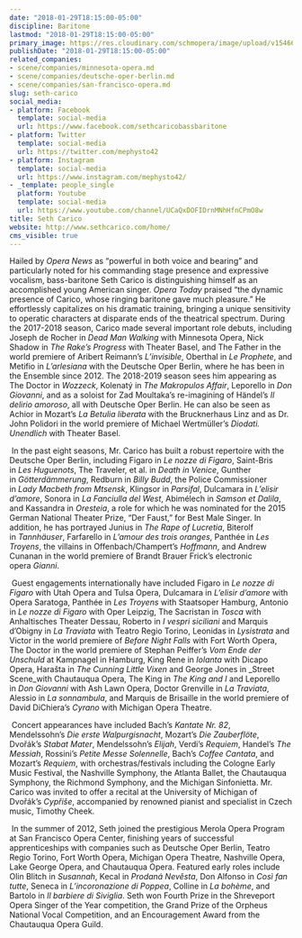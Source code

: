 ```yaml
---
date: "2018-01-29T18:15:00-05:00"
discipline: Baritone
lastmod: "2018-01-29T18:15:00-05:00"
primary_image: https://res.cloudinary.com/schmopera/image/upload/v1546623449/media/2019/01/SethCarico.jpg
publishDate: "2018-01-29T18:15:00-05:00"
related_companies:
- scene/companies/minnesota-opera.md
- scene/companies/deutsche-oper-berlin.md
- scene/companies/san-francisco-opera.md
slug: seth-carico
social_media:
- platform: Facebook
  template: social-media
  url: https://www.facebook.com/sethcaricobassbaritone
- platform: Twitter
  template: social-media
  url: https://twitter.com/mephysto42
- platform: Instagram
  template: social-media
  url: https://www.instagram.com/mephysto42/
- _template: people_single
  platform: Youtube
  template: social-media
  url: https://www.youtube.com/channel/UCaQxDOFIDrnMNhHfnCPmO8w
title: Seth Carico
website: http://www.sethcarico.com/home/
cms_visible: true
---
```

Hailed by _Opera News_ as “powerful in both voice and bearing” and particularly noted for his commanding stage presence and expressive vocalism, bass-baritone Seth Carico is distinguishing himself as an accomplished young American singer. _Opera Today_ praised “the dynamic presence of Carico, whose ringing baritone gave much pleasure.” He effortlessly capitalizes on his dramatic training, bringing a unique sensitivity to operatic characters at disparate ends of the theatrical spectrum. During the 2017-2018 season, Carico made several important role debuts, including Joseph de Rocher in _Dead Man Walking_ with Minnesota Opera, Nick Shadow in _The Rake’s Progress_ with Theater Basel, and The Father in the world premiere of Aribert Reimann’s _L’invisible_, Oberthal in _Le Prophete_, and Metifio in _L’arlesiana_ with the Deutsche Oper Berlin, where he has been in the Ensemble since 2012. The 2018-2019 season sees him appearing as The Doctor in _Wozzeck_, Kolenatý in _The Makropulos Affair_, Leporello in _Don Giovanni_, and as a soloist for Zad Moultaka’s re-imagining of Händel’s _Il delirio amoroso_, all with Deutsche Oper Berlin. He can also be seen as Achior in Mozart’s _La Betulia liberata_ with the Brucknerhaus Linz and as Dr. John Polidori in the world premiere of Michael Wertmüller’s _Diodati. Unendlich_ with Theater Basel.

 In the past eight seasons, Mr. Carico has built a robust repertoire with the Deutsche Oper Berlin, including Figaro in _Le nozze di Figaro_, Saint-Bris in _Les Huguenots_, The Traveler, et al. in _Death in Venice_, Gunther in _Götterdämmerung_, Redburn in _Billy Budd_, the Police Commissioner in _Lady Macbeth from Mtsensk_, Klingsor in _Parsifal_, Dulcamara in _L’elisir d’amore_, Sonora in _La Fanciulla del West_, Abimélech in _Samson et Dalila_, and Kassandra in _Oresteia_, a role for which he was nominated for the 2015 German National Theater Prize, “Der Faust,” for Best Male Singer. In addition, he has portrayed Junius in _The Rape of Lucretia_, Biterolf in _Tannhäuser_, Farfarello in _L’amour des trois oranges_, Panthée in _Les Troyens_, the villains in Offenbach/Champert’s _Hoffmann_, and Andrew Cunanan in the world premiere of Brandt Brauer Frick’s electronic opera _Gianni_.

 Guest engagements internationally have included Figaro in _Le nozze di Figaro_ with Utah Opera and Tulsa Opera, Dulcamara in _L’elisir d’amore_ with Opera Saratoga, Panthée in _Les Troyens_ with Staatsoper Hamburg, Antonio in _Le nozze di Figaro_ with Oper Leipzig, The Sacristan in _Tosca_ with Anhaltisches Theater Dessau, Roberto in _I vespri siciliani_ and Marquis d’Obigny in _La Traviata_ with Teatro Regio Torino, Leonidas in _Lysistrata_ and Victor in the world premiere of _Before Night Falls_ with Fort Worth Opera, The Doctor in the world premiere of Stephan Peiffer’s _Vom Ende der Unschuld_ at Kampnagel in Hamburg, King Rene in _Iolanta_ with Dicapo Opera, Harašta in _The Cunning Little Vixen_ and George Jones in _Street Scene_with Chautauqua Opera, The King in _The King and I_ and Leporello in _Don Giovanni_ with Ash Lawn Opera, Doctor Grenville in _La Traviata_, Alessio in _La sonnambula_, and Marquis de Brisaille in the world premiere of David DiChiera’s _Cyrano_ with Michigan Opera Theatre.

 Concert appearances have included Bach’s _Kantate Nr. 82_, Mendelssohn’s _Die erste Walpurgisnacht_, Mozart’s _Die Zauberflöte_, Dvořák’s _Stabat Mater_, Mendelssohn’s _Elijah_, Verdi’s _Requiem_, Handel’s _The Messiah_, Rossini’s _Petite Messe Solennelle_, Bach’s _Coffee Cantata_, and Mozart’s _Requiem_, with orchestras/festivals including the Cologne Early Music Festival, the Nashville Symphony, the Atlanta Ballet, the Chautauqua Symphony, the Richmond Symphony, and the Michigan Sinfonietta. Mr. Carico was invited to offer a recital at the University of Michigan of Dvořák’s _Cypřiše_, accompanied by renowned pianist and specialist in Czech music, Timothy Cheek.

 In the summer of 2012, Seth joined the prestigious Merola Opera Program at San Francisco Opera Center, finishing years of successful apprenticeships with companies such as Deutsche Oper Berlin, Teatro Regio Torino, Fort Worth Opera, Michigan Opera Theatre, Nashville Opera, Lake George Opera, and Chautauqua Opera. Featured early roles include Olin Blitch in _Susannah_, Kecal in _Prodaná Nevěsta_, Don Alfonso in _Così fan tutte_, Seneca in _L’incoronazione di Poppea_, Colline in _La bohème_, and Bartolo in _Il barbiere di Siviglia_. Seth won Fourth Prize in the Shreveport Opera Singer of the Year competition, the Grand Prize of the Orpheus National Vocal Competition, and an Encouragement Award from the Chautauqua Opera Guild.